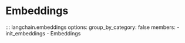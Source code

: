 # Embeddings

<!-- Intentionally want to highlight `init_embedding` on this page first -->
<!-- (`group_by_category orders `Embeddings` (a class) before functions) -->
::: langchain.embeddings
    options:
      group_by_category: false
      members:
        - init_embeddings
        - Embeddings
